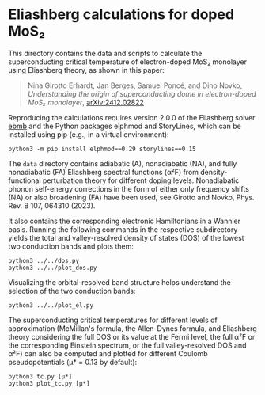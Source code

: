 # Eliashberg calculations for doped MoS₂

This directory contains the data and scripts to calculate the superconducting
critical temperature of electron-doped MoS₂ monolayer using Eliashberg theory,
as shown in this paper:

> Nina Girotto Erhardt, Jan Berges, Samuel Poncé, and Dino Novko,
  *Understanding the origin of superconducting dome in electron-doped MoS₂
  monolayer*, [arXiv:2412.02822](https://arxiv.org/abs/2412.02822)

Reproducing the calculations requires version 2.0.0 of the Eliashberg solver
[ebmb](https://github.com/janberges/ebmb) and the Python packages elphmod and
StoryLines, which can be installed using pip (e.g., in a virtual environment):

    python3 -m pip install elphmod==0.29 storylines==0.15

The `data` directory contains adiabatic (A), nonadiabatic (NA), and fully
nonadiabatic (FA) Eliashberg spectral functions (α²F) from density-functional
perturbation theory for different doping levels. Nonadiabatic phonon self-energy
corrections in the form of either only frequency shifts (NA) or also broadening
(FA) have been used, see Girotto and Novko, Phys. Rev. B 107, 064310 (2023).

It also contains the corresponding electronic Hamiltonians in a Wannier basis.
Running the following commands in the respective subdirectory yields the total
and valley-resolved density of states (DOS) of the lowest two conduction bands
and plots them:

    python3 ../../dos.py
    python3 ../../plot_dos.py

Visualizing the orbital-resolved band structure helps understand the selection
of the two conduction bands:

    python3 ../../plot_el.py

The superconducting critical temperatures for different levels of approximation
(McMillan's formula, the Allen-Dynes formula, and Eliashberg theory considering
the full DOS or its value at the Fermi level, the full α²F or the corresponding
Einstein spectrum, or the full valley-resolved DOS and α²F) can also be computed
and plotted for different Coulomb pseudopotentials (μ\* = 0.13 by default):

    python3 tc.py [μ*]
    python3 plot_tc.py [μ*]
